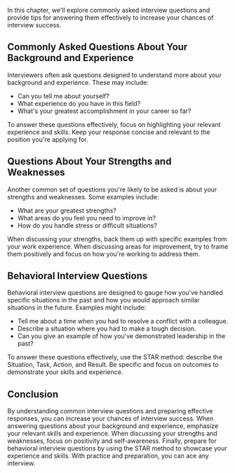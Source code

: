 
In this chapter, we'll explore commonly asked interview questions and provide tips for answering them effectively to increase your chances of interview success.

Commonly Asked Questions About Your Background and Experience
-------------------------------------------------------------

Interviewers often ask questions designed to understand more about your background and experience. These may include:

* Can you tell me about yourself?
* What experience do you have in this field?
* What's your greatest accomplishment in your career so far?

To answer these questions effectively, focus on highlighting your relevant experience and skills. Keep your response concise and relevant to the position you're applying for.

Questions About Your Strengths and Weaknesses
---------------------------------------------

Another common set of questions you're likely to be asked is about your strengths and weaknesses. Some examples include:

* What are your greatest strengths?
* What areas do you feel you need to improve in?
* How do you handle stress or difficult situations?

When discussing your strengths, back them up with specific examples from your work experience. When discussing areas for improvement, try to frame them positively and focus on how you're working to address them.

Behavioral Interview Questions
------------------------------

Behavioral interview questions are designed to gauge how you've handled specific situations in the past and how you would approach similar situations in the future. Examples might include:

* Tell me about a time when you had to resolve a conflict with a colleague.
* Describe a situation where you had to make a tough decision.
* Can you give an example of how you've demonstrated leadership in the past?

To answer these questions effectively, use the STAR method: describe the Situation, Task, Action, and Result. Be specific and focus on outcomes to demonstrate your skills and experience.

Conclusion
----------

By understanding common interview questions and preparing effective responses, you can increase your chances of interview success. When answering questions about your background and experience, emphasize your relevant skills and experience. When discussing your strengths and weaknesses, focus on positivity and self-awareness. Finally, prepare for behavioral interview questions by using the STAR method to showcase your experience and skills. With practice and preparation, you can ace any interview.
